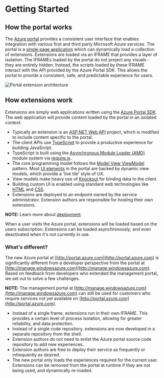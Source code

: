 
<a name="getting-started"></a>
# Getting Started

<a name="getting-started-how-the-portal-works"></a>
## How the portal works

The [Azure portal](http://portal.azure.com) provides a consistent user interface that enables integration with various first and third party Microsoft Azure services. The portal is a [single page application](http://en.wikipedia.org/wiki/Single-page_application) which can dynamically load a collection of extensions.  Extensions are loaded via an IFRAME that provides a layer of isolation.  The IFRAMEs loaded by the portal do not project any visuals - they are entirely hidden.  Instead, the scripts loaded by these IFRAME interact with the API provided by the Azure Portal SDK.  This allows the portal to provide a consistent, safe, and predictable experience for users.

![Portal extension architecture][architecture]

<a name="getting-started-how-extensions-work"></a>
## How extensions work

Extensions are simply web applications written using the [Azure Portal SDK](../generated/downloads.md).  The web application will provide content loaded by the portal in an isolated context.

- Typically an extension is an [ASP.NET Web API](http://www.asp.net/web-api) project, which is modified to include content specific to the portal.
- The client APIs use [TypeScript](http://www.typescriptlang.org/) to provide a productive experience for building JavaScript.
- TypeScript is built using the [Asynchronous Module Loader (AMD)](http://requirejs.org/docs/whyamd.html) module system via [require.js](http://requirejs.org/).
- The core programming model follows the [Model View ViewModel](http://en.wikipedia.org/wiki/Model_View_ViewModel) pattern. Most [UI elements](portalfx-ui-concepts.md) in the portal are backed by dynamic view models, which provide a 'live tile' style of UX.
- View models make heavy use of [Knockout](http://knockoutjs.com/) for binding data to the client.
- Building custom UI is enabled using standard web technologies like [HTML](https://developer.mozilla.org/en-US/docs/Web/HTML) and [CSS](https://developer.mozilla.org/en-US/docs/Web/CSS).
- Extensions are deployed to an endpoint owned by the service administrator.  Extension authors are responsible for hosting their own extensions.

**NOTE:** Learn more about [deployment](portalfx-deployment.md).

When a user visits the Azure portal, extensions will be loaded based on the users subscription. Extensions can be loaded asynchronously, and even deactivated when it's not currently in use.

<a name="getting-started-how-extensions-work-what-s-different"></a>
### What&#39;s different?

The new Azure portal at [http://portal.azure.com](http://portal.azure.com) is significantly different from a developer perspective from the portal at [http://manage.windowsazure.com](http://manage.windowsazure.com). Based on feedback from developers who extended the management portal, we set out to solve a few challenges.

**NOTE:** The management portal at [http://manage.windowsazure.com](http://manage.windowsazure.com) can still be used for customers who require services not yet available on [http://portal.azure.com](http://portal.azure.com).

- Instead of a single frame, extensions run in their own IFRAME. This provides a certain level of process isolation, allowing for greater reliability, and data protection.
- Instead of a single code repository, extensions are now developed in a separate repository from the shell.
- Extension authors do not need to enlist the Azure portal source code repository to add new experiences.
- Extension authors are free to deploy their service as frequently or infrequently as desired.
- The new portal only loads the experiences required for the current user. Extensions can be removed from the portal at runtime if they are not being used, and dynamically re-loaded.

[architecture]: ../media/portalfx-deployment/deployment.png
